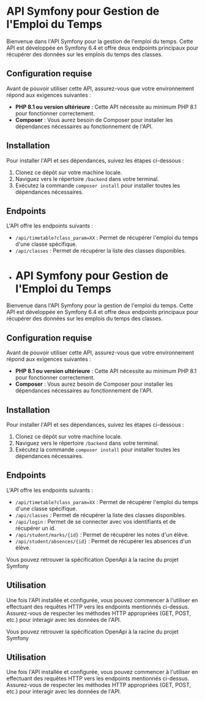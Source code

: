 # API Symfony pour Gestion de l'Emploi du Temps

Bienvenue dans l'API Symfony pour la gestion de l'emploi du temps. Cette API est développée en Symfony 6.4 et offre deux
endpoints principaux pour récupérer des données sur les emplois du temps des classes.

## Configuration requise

Avant de pouvoir utiliser cette API, assurez-vous que votre environnement répond aux exigences suivantes :

- **PHP 8.1 ou version ultérieure** : Cette API nécessite au minimum PHP 8.1 pour fonctionner correctement.
- **Composer** : Vous aurez besoin de Composer pour installer les dépendances nécessaires au fonctionnement de l'API.

## Installation

Pour installer l'API et ses dépendances, suivez les étapes ci-dessous :

1. Clonez ce dépôt sur votre machine locale.
2. Naviguez vers le répertoire `/backend` dans votre terminal.
3. Exécutez la commande `composer install` pour installer toutes les dépendances nécessaires.

## Endpoints

L'API offre les endpoints suivants :

- `/api/timetable?class_param=XX` : Permet de récupérer l'emploi du temps d'une classe spécifique.
- `/api/classes` : Permet de récupérer la liste des classes disponibles.
- # API Symfony pour Gestion de l'Emploi du Temps

Bienvenue dans l'API Symfony pour la gestion de l'emploi du temps. Cette API est développée en Symfony 6.4 et offre deux
endpoints principaux pour récupérer des données sur les emplois du temps des classes.

## Configuration requise

Avant de pouvoir utiliser cette API, assurez-vous que votre environnement répond aux exigences suivantes :

- **PHP 8.1 ou version ultérieure** : Cette API nécessite au minimum PHP 8.1 pour fonctionner correctement.
- **Composer** : Vous aurez besoin de Composer pour installer les dépendances nécessaires au fonctionnement de l'API.

## Installation

Pour installer l'API et ses dépendances, suivez les étapes ci-dessous :

1. Clonez ce dépôt sur votre machine locale.
2. Naviguez vers le répertoire `/backend` dans votre terminal.
3. Exécutez la commande `composer install` pour installer toutes les dépendances nécessaires.

## Endpoints

L'API offre les endpoints suivants :

- `/api/timetable?class_param=XX` : Permet de récupérer l'emploi du temps d'une classe spécifique.
- `/api/classes` : Permet de récupérer la liste des classes disponibles.
- `/api/login` : Permet de se connecter avec vos identifiants et de récupérer un id.
- `/api/student/marks/{id}` : Permet de récupérer les notes d'un élève.
- `/api/student/absences/{id}` : Permet de récupérer les absences d'un élève.

Vous pouvez retrouver la spécification OpenApi à la racine du projet Symfony

## Utilisation

Une fois l'API installée et configurée, vous pouvez commencer à l'utiliser en effectuant des requêtes HTTP vers les
endpoints mentionnés ci-dessus. Assurez-vous de respecter les méthodes HTTP appropriées (GET, POST, etc.) pour interagir
avec les données de l'API.

Vous pouvez retrouver la spécification OpenApi à la racine du projet Symfony

## Utilisation

Une fois l'API installée et configurée, vous pouvez commencer à l'utiliser en effectuant des requêtes HTTP vers les
endpoints mentionnés ci-dessus. Assurez-vous de respecter les méthodes HTTP appropriées (GET, POST, etc.) pour interagir
avec les données de l'API.

